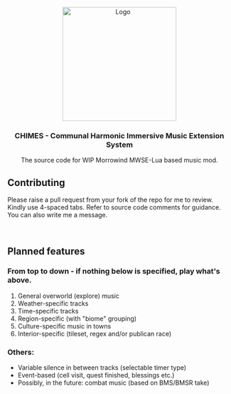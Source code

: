 <!-- PROJECT LOGO -->
<br />
<div align="center">
  <a href="https://github.com/tewlwolow/CHIMES">
    <img src="https://i.ibb.co/FhGNZXD/chimes-logo.png" alt="Logo" width="256">
  </a>

  <h3 align="center">CHIMES - Communal Harmonic Immersive Music Extension System</h3>

  <p align="center">
    The source code for WIP Morrowind MWSE-Lua based music mod.
    <br />
  </p>
</div>

<!-- Contributing -->
## Contributing

Please raise a pull request from your fork of the repo for me to review. Kindly use 4-spaced tabs.
Refer to source code comments for guidance. You can also write me a message.

<br />

<!-- Planned features -->
## Planned features

### From top to down - if nothing below is specified, play what's above.
1. General overworld (explore) music
2. Weather-specific tracks
3. Time-specific tracks
2. Region-specific (with "biome" grouping)
3. Culture-specific music in towns 
4. Interior-specific (tileset, regex and/or publican race)

### Others:
- Variable silence in between tracks (selectable timer type)
- Event-based (cell visit, quest finished, blessings etc.)
- Possibly, in the future: combat music (based on BMS/BMSR take) 


